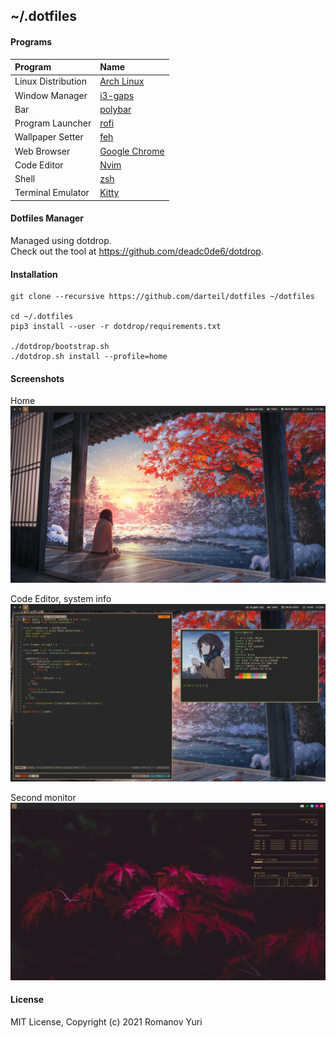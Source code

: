 ## ~/.dotfiles

#### Programs

| Program                             | Name                                                                     |
| :---                                | :---                                                                     |
| Linux Distribution                  | [Arch Linux](https://www.archlinux.org/)                                 |
| Window Manager                      | [i3-gaps](https://github.com/Airblader/i3)                               |
| Bar                                 | [polybar](https://github.com/jaagr/polybar)                              |
| Program Launcher                    | [rofi](https://github.com/DaveDavenport/rofi)                            |
| Wallpaper Setter                    | [feh](https://github.com/derf/feh)                                       |
| Web Browser                         | [Google Chrome](https://www.google.com/intl/en_en/chrome/)               |
| Code Editor                         | [Nvim](https://neovim.io/)                                               |
| Shell                               | [zsh](https://www.zsh.org/)                                              |
| Terminal Emulator                   | [Kitty](https://sw.kovidgoyal.net/kitty/)                                |

#### Dotfiles Manager

Managed using dotdrop.  
Check out the tool at https://github.com/deadc0de6/dotdrop.

#### Installation

```
git clone --recursive https://github.com/darteil/dotfiles ~/dotfiles

cd ~/.dotfiles
pip3 install --user -r dotdrop/requirements.txt

./dotdrop/bootstrap.sh
./dotdrop.sh install --profile=home
```

#### Screenshots
Home
![](./images/main.png)

Code Editor, system info
![](./images/code-system.png)

Second monitor
![](./images/second-monitor.png)

#### License

MIT License, Copyright (c) 2021 Romanov Yuri
